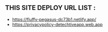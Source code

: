 

  ## THIS SITE DEPLOY URL LIST : 
  
  - https://fluffy-pegasus-dc73b1.netlify.app/
  - https://privacypolicy-detechtiveapp.web.app
